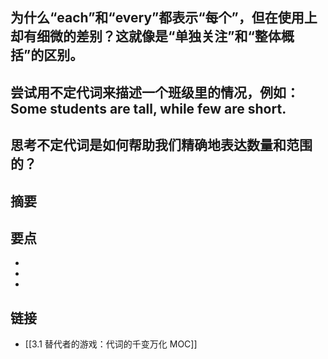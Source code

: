 ## 为什么“each”和“every”都表示“每个”，但在使用上却有细微的差别？这就像是“单独关注”和“整体概括”的区别。


## 尝试用不定代词来描述一个班级里的情况，例如：Some students are tall, while few are short.


## 思考不定代词是如何帮助我们精确地表达数量和范围的？


## 摘要


## 要点

- 
- 
- 

## 链接

- [[3.1 替代者的游戏：代词的千变万化 MOC]]
